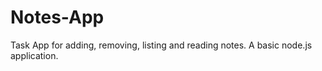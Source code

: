 # Notes-App
Task App for adding, removing, listing and reading notes.  A basic node.js application.
